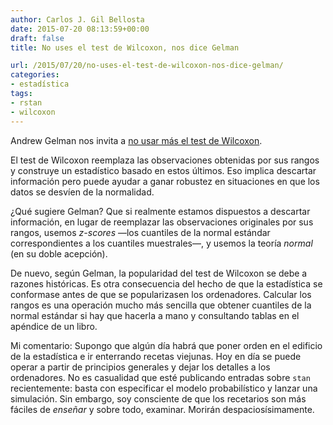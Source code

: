 ```yaml
---
author: Carlos J. Gil Bellosta
date: 2015-07-20 08:13:59+00:00
draft: false
title: No uses el test de Wilcoxon, nos dice Gelman

url: /2015/07/20/no-uses-el-test-de-wilcoxon-nos-dice-gelman/
categories:
- estadística
tags:
- rstan
- wilcoxon
---
```


Andrew Gelman nos invita a [no usar más el test de Wilcoxon](http://andrewgelman.com/2015/07/13/dont-do-the-wilcoxon/).

El test de Wilcoxon reemplaza las observaciones obtenidas por sus rangos y construye un estadístico basado en estos últimos. Eso implica descartar información pero puede ayudar a ganar robustez en situaciones en que los datos se desvíen de la normalidad.

¿Qué sugiere Gelman? Que si realmente estamos dispuestos a descartar información, en lugar de reemplazar las observaciones originales por sus rangos, usemos _z-scores_ —los cuantiles de la normal estándar correspondientes a los cuantiles muestrales—, y usemos la teoría _normal_ (en su doble acepción).

De nuevo, según Gelman, la popularidad del test de Wilcoxon se debe a razones históricas. Es otra  consecuencia del hecho de que la estadística se conformase antes de que se popularizasen los ordenadores. Calcular los rangos es una operación mucho más sencilla que obtener cuantiles de la normal estándar si hay que hacerla a mano y consultando tablas en el apéndice de un libro.

Mi comentario: Supongo que algún día habrá que poner orden en el edificio de la estadística e ir enterrando recetas viejunas. Hoy en día se puede operar a partir de principios generales y dejar los detalles a los ordenadores. No es casualidad que esté publicando entradas sobre `stan` recientemente: basta con especificar el modelo probabilístico y lanzar una simulación. Sin embargo, soy consciente de que los recetarios son más fáciles de _enseñar_ y sobre todo, examinar. Morirán despaciosísimamente.
